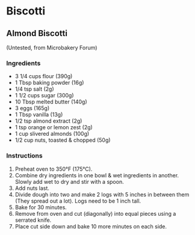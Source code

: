 # Biscotti

## Almond Biscotti
(Untested, from Microbakery Forum)

### Ingredients

* 3 1/4 cups flour (390g)
* 1 Tbsp baking powder (16g)
* 1/4 tsp salt (2g)
* 1 1/2 cups sugar (300g)
* 10 Tbsp melted butter (140g)
* 3 eggs (165g)
* 1 Tbsp vanilla (13g)
* 1/2 tsp almond extract (2g)
* 1 tsp orange or lemon zest (2g)
* 1 cup slivered almonds (100g)
* 1/2 cup nuts, toasted & chopped (50g)

### Instructions

1. Preheat oven to 350°F (175°C).
2. Combine dry ingredients in one bowl & wet ingredients in another. Slowly add wet to dry and stir with a spoon.
3. Add nuts last.
4. Divide dough into two and make 2 logs with 5 inches in between them (They spread out a lot). Logs need to be 1 inch tall.
5. Bake for 30 minutes.
6. Remove from oven and cut (diagonally) into equal pieces using a serrated knife.
7. Place cut side down and bake 10 more minutes on each side.


